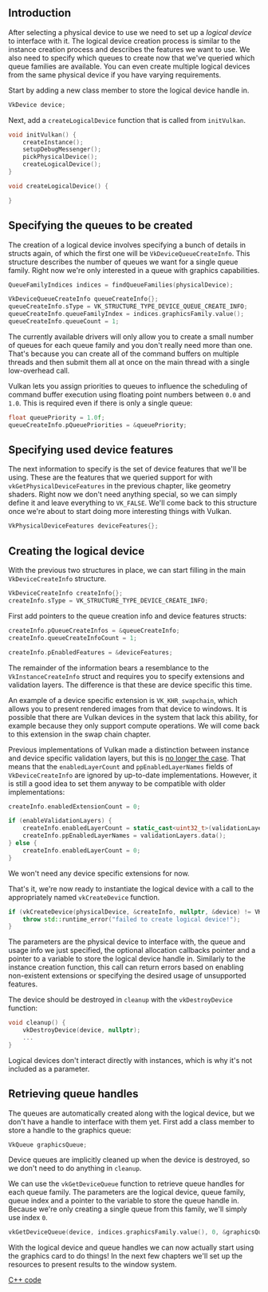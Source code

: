 ## Introduction

After selecting a physical device to use we need to set up a *logical device* to
interface with it. The logical device creation process is similar to the
instance creation process and describes the features we want to use. We also
need to specify which queues to create now that we've queried which queue
families are available. You can even create multiple logical devices from the
same physical device if you have varying requirements.

Start by adding a new class member to store the logical device handle in.

```c++
VkDevice device;
```

Next, add a `createLogicalDevice` function that is called from `initVulkan`.

```c++
void initVulkan() {
    createInstance();
    setupDebugMessenger();
    pickPhysicalDevice();
    createLogicalDevice();
}

void createLogicalDevice() {

}
```

## Specifying the queues to be created

The creation of a logical device involves specifying a bunch of details in
structs again, of which the first one will be `VkDeviceQueueCreateInfo`. This
structure describes the number of queues we want for a single queue family.
Right now we're only interested in a queue with graphics capabilities.

```c++
QueueFamilyIndices indices = findQueueFamilies(physicalDevice);

VkDeviceQueueCreateInfo queueCreateInfo{};
queueCreateInfo.sType = VK_STRUCTURE_TYPE_DEVICE_QUEUE_CREATE_INFO;
queueCreateInfo.queueFamilyIndex = indices.graphicsFamily.value();
queueCreateInfo.queueCount = 1;
```

The currently available drivers will only allow you to create a small number of
queues for each queue family and you don't really need more than one. That's
because you can create all of the command buffers on multiple threads and then
submit them all at once on the main thread with a single low-overhead call.

Vulkan lets you assign priorities to queues to influence the scheduling of
command buffer execution using floating point numbers between `0.0` and `1.0`.
This is required even if there is only a single queue:

```c++
float queuePriority = 1.0f;
queueCreateInfo.pQueuePriorities = &queuePriority;
```

## Specifying used device features

The next information to specify is the set of device features that we'll be
using. These are the features that we queried support for with
`vkGetPhysicalDeviceFeatures` in the previous chapter, like geometry shaders.
Right now we don't need anything special, so we can simply define it and leave
everything to `VK_FALSE`. We'll come back to this structure once we're about to
start doing more interesting things with Vulkan.

```c++
VkPhysicalDeviceFeatures deviceFeatures{};
```

## Creating the logical device

With the previous two structures in place, we can start filling in the main
`VkDeviceCreateInfo` structure.

```c++
VkDeviceCreateInfo createInfo{};
createInfo.sType = VK_STRUCTURE_TYPE_DEVICE_CREATE_INFO;
```

First add pointers to the queue creation info and device features structs:

```c++
createInfo.pQueueCreateInfos = &queueCreateInfo;
createInfo.queueCreateInfoCount = 1;

createInfo.pEnabledFeatures = &deviceFeatures;
```

The remainder of the information bears a resemblance to the
`VkInstanceCreateInfo` struct and requires you to specify extensions and
validation layers. The difference is that these are device specific this time.

An example of a device specific extension is `VK_KHR_swapchain`, which allows
you to present rendered images from that device to windows. It is possible that
there are Vulkan devices in the system that lack this ability, for example
because they only support compute operations. We will come back to this
extension in the swap chain chapter.

Previous implementations of Vulkan made a distinction between instance and device specific validation layers, but this is [no longer the case](https://www.khronos.org/registry/vulkan/specs/1.1-extensions/html/vkspec.html#extendingvulkan-layers-devicelayerdeprecation). That means that the `enabledLayerCount` and `ppEnabledLayerNames` fields of `VkDeviceCreateInfo` are ignored by up-to-date implementations. However, it is still a good idea to set them anyway to be compatible with older implementations:

```c++
createInfo.enabledExtensionCount = 0;

if (enableValidationLayers) {
    createInfo.enabledLayerCount = static_cast<uint32_t>(validationLayers.size());
    createInfo.ppEnabledLayerNames = validationLayers.data();
} else {
    createInfo.enabledLayerCount = 0;
}
```

We won't need any device specific extensions for now.

That's it, we're now ready to instantiate the logical device with a call to the
appropriately named `vkCreateDevice` function.

```c++
if (vkCreateDevice(physicalDevice, &createInfo, nullptr, &device) != VK_SUCCESS) {
    throw std::runtime_error("failed to create logical device!");
}
```

The parameters are the physical device to interface with, the queue and usage
info we just specified, the optional allocation callbacks pointer and a pointer
to a variable to store the logical device handle in. Similarly to the instance
creation function, this call can return errors based on enabling non-existent
extensions or specifying the desired usage of unsupported features.

The device should be destroyed in `cleanup` with the `vkDestroyDevice` function:

```c++
void cleanup() {
    vkDestroyDevice(device, nullptr);
    ...
}
```

Logical devices don't interact directly with instances, which is why it's not
included as a parameter.

## Retrieving queue handles

The queues are automatically created along with the logical device, but we don't
have a handle to interface with them yet. First add a class member to store a
handle to the graphics queue:

```c++
VkQueue graphicsQueue;
```

Device queues are implicitly cleaned up when the device is destroyed, so we
don't need to do anything in `cleanup`.

We can use the `vkGetDeviceQueue` function to retrieve queue handles for each
queue family. The parameters are the logical device, queue family, queue index
and a pointer to the variable to store the queue handle in. Because we're only
creating a single queue from this family, we'll simply use index `0`.

```c++
vkGetDeviceQueue(device, indices.graphicsFamily.value(), 0, &graphicsQueue);
```

With the logical device and queue handles we can now actually start using the
graphics card to do things! In the next few chapters we'll set up the resources
to present results to the window system.

[C++ code](/code/04_logical_device.cpp)
